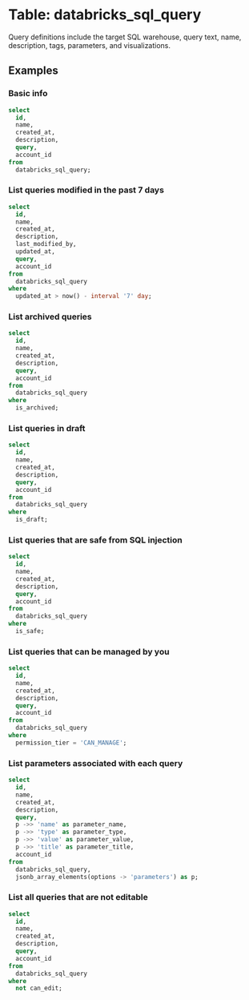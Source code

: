 # Table: databricks_sql_query

Query definitions include the target SQL warehouse, query text, name, description, tags, parameters, and visualizations.

## Examples

### Basic info

```sql
select
  id,
  name,
  created_at,
  description,
  query,
  account_id
from
  databricks_sql_query;
```

### List queries modified in the past 7 days

```sql
select
  id,
  name,
  created_at,
  description,
  last_modified_by,
  updated_at,
  query,
  account_id
from
  databricks_sql_query
where
  updated_at > now() - interval '7' day;
```

### List archived queries

```sql
select
  id,
  name,
  created_at,
  description,
  query,
  account_id
from
  databricks_sql_query
where
  is_archived;
```

### List queries in draft

```sql
select
  id,
  name,
  created_at,
  description,
  query,
  account_id
from
  databricks_sql_query
where
  is_draft;
```

### List queries that are safe from SQL injection

```sql
select
  id,
  name,
  created_at,
  description,
  query,
  account_id
from
  databricks_sql_query
where
  is_safe;
```

### List queries that can be managed by you

```sql
select
  id,
  name,
  created_at,
  description,
  query,
  account_id
from
  databricks_sql_query
where
  permission_tier = 'CAN_MANAGE';
```

### List parameters associated with each query

```sql
select
  id,
  name,
  created_at,
  description,
  query,
  p ->> 'name' as parameter_name,
  p ->> 'type' as parameter_type,
  p ->> 'value' as parameter_value,
  p ->> 'title' as parameter_title,
  account_id
from
  databricks_sql_query,
  jsonb_array_elements(options -> 'parameters') as p;
```

### List all queries that are not editable
  
```sql
select
  id,
  name,
  created_at,
  description,
  query,
  account_id
from
  databricks_sql_query
where
  not can_edit;
```

